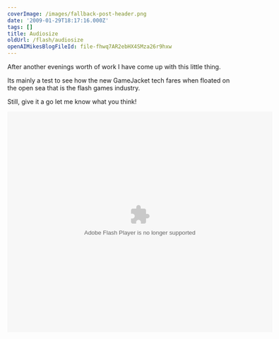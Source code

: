 ```yaml
---
coverImage: /images/fallback-post-header.png
date: '2009-01-29T18:17:16.000Z'
tags: []
title: Audiosize
oldUrl: /flash/audiosize
openAIMikesBlogFileId: file-fhwq7AR2ebHX4SMza26r9hxw
---
```


After another evenings worth of work I have come up with this little thing.

Its mainly a test to see how the new GameJacket tech fares when floated on the open sea that is the flash games industry.

<!-- more -->

Still, give it a go let me know what you think!

<object width="600" height="500" data="https://games.mochiads.com/c/g/audiosize_v1/Audiosize.swf" type="application/x-shockwave-flash"><param name="src" value="https://games.mochiads.com/c/g/audiosize_v1/Audiosize.swf" /></object>
